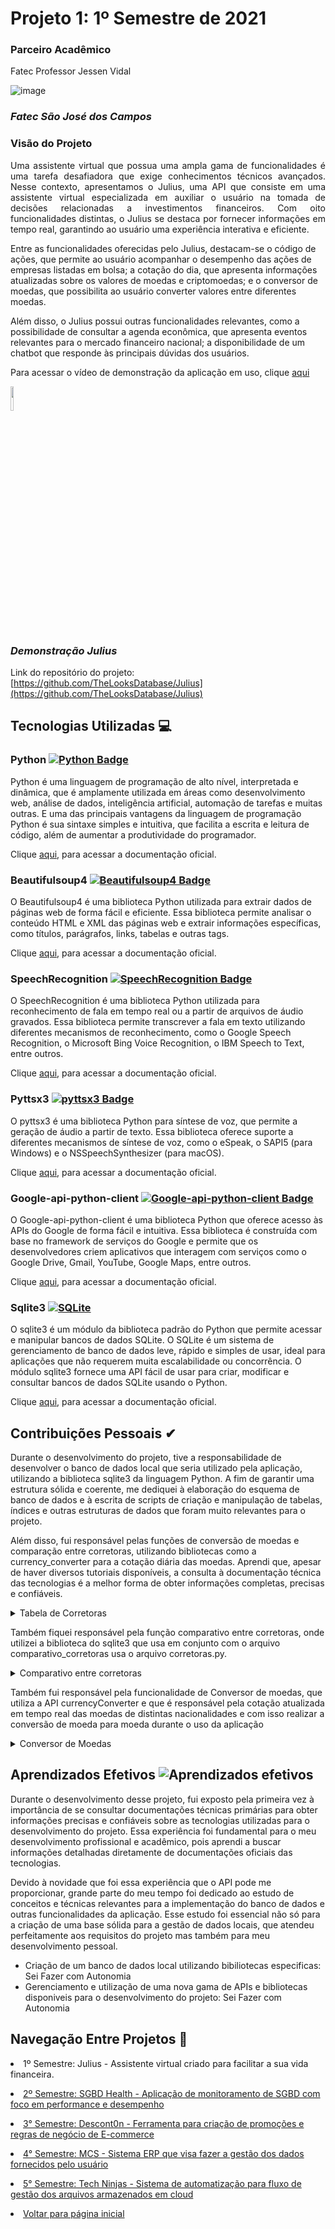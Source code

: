 # Projeto 1: 1º Semestre de 2021

### Parceiro Acadêmico

Fatec Professor Jessen Vidal <br/>

![image](https://user-images.githubusercontent.com/79945984/231303106-6b96699c-af17-4c41-9217-d0792d661b1f.png)

### *Fatec São José dos Campos*

### Visão do Projeto

<p align="justify">
Uma assistente virtual que possua uma ampla gama de funcionalidades é uma tarefa desafiadora que exige conhecimentos técnicos avançados. Nesse contexto, apresentamos o Julius, uma API que consiste em uma assistente virtual especializada em auxiliar o usuário na tomada de decisões relacionadas a investimentos financeiros. Com oito funcionalidades distintas, o Julius se destaca por fornecer informações em tempo real, garantindo ao usuário uma experiência interativa e eficiente.

Entre as funcionalidades oferecidas pelo Julius, destacam-se o código de ações, que permite ao usuário acompanhar o desempenho das ações de empresas listadas em bolsa; a cotação do dia, que apresenta informações atualizadas sobre os valores de moedas e criptomoedas; e o conversor de moedas, que possibilita ao usuário converter valores entre diferentes moedas.

Além disso, o Julius possui outras funcionalidades relevantes, como a possibilidade de consultar a agenda econômica, que apresenta eventos relevantes para o mercado financeiro nacional; a disponibilidade de um chatbot que responde às principais dúvidas dos usuários.
</p>

Para acessar o vídeo de demonstração da aplicação em uso, clique [aqui](https://www.youtube.com/watch?v=oyqu1XqaPPE)

[<img src="https://user-images.githubusercontent.com/79945984/231305890-33255901-7287-40bd-8260-71b93e657ad8.png" widrh="35%" height="10%">](https://www.youtube.com/watch?v=oyqu1XqaPPE "Julius vídeo Demonstração")

### *Demonstração Julius*

Link do repositório do projeto: [https://github.com/TheLooksDatabase/Julius](https://github.com/TheLooksDatabase/Julius)

## Tecnologias Utilizadas 💻

### Python [![Python Badge](https://img.shields.io/badge/Python-3776AB?style=for-the-badge&logo=python&logoColor=white)](https://www.python.org/)

Python é uma linguagem de programação de alto nível, interpretada e dinâmica, que é amplamente utilizada em áreas como desenvolvimento web, análise de dados, inteligência artificial, automação de tarefas e muitas outras. E uma das principais vantagens da linguagem de programação Python é sua sintaxe simples e intuitiva, que facilita a escrita e leitura de código, além de aumentar a produtividade do programador.

Clique [aqui](https://docs.python.org/3/), para acessar a documentação oficial.

### Beautifulsoup4 [![Beautifulsoup4 Badge](https://img.shields.io/badge/BeautifulSoup4-4.9.3-59666C?style=for-the-badge&logo=beautifulsoup&logoColor=white)](https://www.crummy.com/software/BeautifulSoup/bs4/doc/)

O Beautifulsoup4 é uma biblioteca Python utilizada para extrair dados de páginas web de forma fácil e eficiente. Essa biblioteca permite analisar o conteúdo HTML e XML das páginas web e extrair informações específicas, como títulos, parágrafos, links, tabelas e outras tags. 

Clique [aqui](https://www.crummy.com/software/BeautifulSoup/bs4/doc/), para acessar a documentação oficial.

### SpeechRecognition [![SpeechRecognition Badge](https://img.shields.io/badge/SpeechRecognition-3.8.1-blue?style=for-the-badge&logo=python&logoColor=white)](https://pypi.org/project/SpeechRecognition/)

O SpeechRecognition é uma biblioteca Python utilizada para reconhecimento de fala em tempo real ou a partir de arquivos de áudio gravados. Essa biblioteca permite transcrever a fala em texto utilizando diferentes mecanismos de reconhecimento, como o Google Speech Recognition, o Microsoft Bing Voice Recognition, o IBM Speech to Text, entre outros.

Clique [aqui](https://pypi.org/project/SpeechRecognition/), para acessar a documentação oficial.

### Pyttsx3 [![pyttsx3 Badge](https://img.shields.io/badge/pyttsx3-2.90-blue?style=for-the-badge&logo=python&logoColor=white)](https://pypi.org/project/pyttsx3/)

O pyttsx3 é uma biblioteca Python para síntese de voz, que permite a geração de áudio a partir de texto. Essa biblioteca oferece suporte a diferentes mecanismos de síntese de voz, como o eSpeak, o SAPI5 (para Windows) e o NSSpeechSynthesizer (para macOS).

Clique [aqui](https://pypi.org/project/pyttsx3/), para acessar a documentação oficial.

### Google-api-python-client [![Google-api-python-client Badge](https://img.shields.io/badge/Google--api--python--client-v2.25.0-red?style=for-the-badge&logo=google&logoColor=white)](https://developers.google.com/api-client-library/python/start/get_started)

O Google-api-python-client é uma biblioteca Python que oferece acesso às APIs do Google de forma fácil e intuitiva. Essa biblioteca é construída com base no framework de serviços do Google e permite que os desenvolvedores criem aplicativos que interagem com serviços como o Google Drive, Gmail, YouTube, Google Maps, entre outros.

Clique [aqui](https://developers.google.com/api-client-library/python/start/get_started), para acessar a documentação oficial.

### Sqlite3 [![SQLite](https://img.shields.io/badge/sqlite-%2307405e.svg?&style=for-the-badge&logo=sqlite&logoColor=white)](https://www.sqlite.org/)

O sqlite3 é um módulo da biblioteca padrão do Python que permite acessar e manipular bancos de dados SQLite. O SQLite é um sistema de gerenciamento de banco de dados leve, rápido e simples de usar, ideal para aplicações que não requerem muita escalabilidade ou concorrência. O módulo sqlite3 fornece uma API fácil de usar para criar, modificar e consultar bancos de dados SQLite usando o Python.

Clique [aqui](https://docs.python.org/3/library/sqlite3.html), para acessar a documentação oficial.

##  Contribuições Pessoais ✔

Durante o desenvolvimento do projeto, tive a responsabilidade de desenvolver o banco de dados local que seria utilizado pela aplicação, utilizando a biblioteca sqlite3 da linguagem Python. A fim de garantir uma estrutura sólida e coerente, me dediquei à elaboração do esquema de banco de dados e à escrita de scripts de criação e manipulação de tabelas, índices e outras estruturas de dados que foram muito relevantes para o projeto.

Além disso, fui responsável pelas funções de conversão de moedas e comparação entre corretoras, utilizando bibliotecas como a currency_converter para a cotação diária das moedas. Aprendi que, apesar de haver diversos tutoriais disponíveis, a consulta à documentação técnica das tecnologias é a melhor forma de obter informações completas, precisas e confiáveis. 

<details><summary>Tabela de Corretoras</summary>

> Aqui temos tabela Corretoras que está armazenando dados de corretoras reais para a nossa aplicação, também sendo responsável por armazenar futuras corretoras que podem ser armazenadas pelo Julius

```kotlin
import sqlite3
con = sqlite3.connect('corretoras.db')
cur = con.cursor()

cur.execute('''CREATE TABLE corretoras
               (cod_corretora int primary key, nome_corretora text, experiencia_investidor text, segurança text, avaliação_final text, custos_mensais_3op real, custos_mensais_5op real, custos_mensais_10op real  )''')


cur.execute("INSERT INTO corretoras VALUES (3 , 'XP INVESTIMENTOS CCTVM S/A' , '5 estrelas' , '5 estrelas' , '91%' , 56.70 , 94.50 , 189.00)")

corretoras = [
(147 , 'ATIVA INVESTIMENTOS S.A. CTCV', '4 estrelas' , '5 estrelas' , '86%' , 45.00 , 75.00 , 150.00),
(386 , 'RICO INVESTIMENTOS', '4 estrelas' , '5 estrelas' , '86%', 26.70, 44.50 , 89.00),
(72 , 'BRADESCO S/A CTVM', '4 estrelas' , '5 estrelas' , '85%' , 44.99 , 62.50 , 250.00),
(735 , 'ICAP DO BRASIL CTVM LTDA', '4 estrelas' , '5 estrelas' , '81%' , 30.00 , 50.00 , 100.00),
(114 , 'ITAU CV S/A', '4 estrelas', '5 estrelas' , '79%' , 48.00 , 125.00 , 400.00),
(90 , 'EASYNVEST – TITULO CV S.A.', '4 estrelas' , '5 estrelas' , '75%' , 30.00 , 50.00 , 100.00),
(262 , 'MIRAE ASSET WEALTH MANAGEMENT', '3 estrelas' , '5 estrelas' , '64%' , 13.75 , 15.73 , 20.68),
(820 , 'BB BANCO DE INVESTIMENTO S/A', '3 estrelas' , ' 5 estrelas' , '60%' , 60.78 , 103.25 , 213.00),
(27 , 'SANTANDER CCVM S/A', '3 estrelas' , '5 estrelas' , '60%' , 45.00 , 112.50 , 350.00)
]
cur.executemany('INSERT into corretoras VALUES (?,?,?,?,?,?,?,?)', corretoras)

for row in cur.execute('SELECT * FROM corretoras'):
 print(row)

con.commit()

con.close()
```
</details>

Também fiquei responsável pela função comparativo entre corretoras, onde utilizei a biblioteca do sqlite3 que usa em conjunto com o arquivo comparativo_corretoras usa o arquivo corretoras.py.

<details><summary>Comparativo entre corretoras</summary>

> Aqui o código da função comparativo entre corretoras que foi desenvolvido em python utilizando a bibiloteca sqlite3 para conectar o código ao banco local corretoras.db

```kotlin
from config import sai_som
import sqlite3
con = sqlite3.connect('corretoras.db')
cur = con.cursor()

def comparativo():
    sai_som('''
        
        Bem-vindo ao comparativo de corretoras!
        
    ''')
    print('''
        Compare duas corretoras em um quesito desejado.
        Atualmente, temos as seguintes corretoras:
        - XP;
        - Itau;
        - Ativa;
        - Rico;
        - Bradesco;
        - Icap;
        - Easynet;
        - Mirae;
        - Banco do brasil;
        - Santander.
        
    ''')

    sai_som('Diga, qual vai ser a primeira corretora: ')
    corretora = input('')


    sai_som('Qual a segunda corretora que deseja fazer uma comparação: ')
    corretora2 = input('')


    sai_som('''
        Atualmente, temos os seguintes critérios de comparação:
    ''')
    print('''
        - Segurança;
        - Experiencia investidor;
        - Avaliação final;
        - Custos mensais 3;
        - Custos mensais 5;
        - Custos mensais 10.
    ''')
    sai_som('Qual o critério de comparação:  ')
    comparativo = input('')


    dict_corretora = {
    'xp': 3,
    'itau': 114,
    'ativa': 147,
    'rico': 386,
    'bradesco': 72,
    'icap': 735,
    'easynet': 90,
    'mirae': 262,
    'banco do brasil': 820,
    'santander': 27
    }

    dict_fator_comparativo = {
        'segurança': 'segurança',
        'experiencia investidor': 'experiencia_investidor',
        'avaliação final': 'avaliação_final',
        'custos mensais 3': 'custos_mensais_3op',
        'custos mensais 5': 'custos_mensais_5op',
        'custos mensais 10': 'custos_mensais_10op'
    }

    custos_mensais= []

    query_parameters = (dict_corretora[corretora.lower()], dict_corretora[corretora2.lower()])

    for row in cur.execute(f'SELECT {dict_fator_comparativo[comparativo.lower()]} FROM corretoras WHERE cod_corretora == ? or cod_corretora == ?', query_parameters):
        custos_mensais.append(row[0])

    sai_som(f'Os dados da corretora {corretora} são de: {custos_mensais[0]} e da corretora {corretora2} são de: {custos_mensais[1]} ')

    con.commit()
    con.close()
```
</details>

Também fui responsável pela funcionalidade de Conversor de moedas, que utiliza a API currencyConverter e que é responsável pela cotação atualizada em tempo real das moedas de distintas nacionalidades e com isso realizar a conversão de moeda para moeda durante o uso da aplicação

<details><summary>Conversor de Moedas</summary>

> Aqui, o código da função conversor de moedas desenvolvido em python que está utilizando a api currencyConverter que é responsável por retornar a cotação atual de determinada moeda escolhida pelo usuário

```kotlin
from currency_converter import CurrencyConverter
from config import sai_som

def Conversor_Moedas():

    c = CurrencyConverter()

    sai_som('''
        Para realizar a conversão, use os seguintes códigos:
    ''')
    print('''
        'EUR' - para Euros;
        'CAD' - para dólar Canadense;
        'USD' - para dólar americano;
        'BRL' - para real brasileiro;
        'GBP' - para libra;
    ''')

    sai_som('Qual é a moeda do seu valor? ')
    actually = str(input('')).upper()
    
    sai_som('Qual é o seu valor? ')
    valor = float(input(''))
    
    sai_som('Qual é a sua moeda final? ')
    final = str(input('')).upper()
    
    convert = c.convert(valor, actually, final)

    sai_som(f'{valor} {actually} são {convert:.2f} {final}. ')
```
</details>

## Aprendizados Efetivos ![Aprendizados efetivos](https://img.shields.io/badge/Aprendizados%20efetivos-100%25-brightgreen?style=for-the-badge)

Durante o desenvolvimento desse projeto, fui exposto pela primeira vez à importância de se consultar documentações técnicas primárias para obter informações precisas e confiáveis sobre as tecnologias utilizadas para o desenvolvimento do projeto. Essa experiência foi fundamental para o meu desenvolvimento profissional e acadêmico, pois aprendi a buscar informações detalhadas diretamente de documentações oficiais das tecnologias.

Devido à novidade que foi essa experiência que o API pode me proporcionar, grande parte do meu tempo foi dedicado ao estudo de conceitos e técnicas relevantes para a implementação do banco de dados e outras funcionalidades da aplicação. Esse estudo foi essencial não só para a criação de uma base sólida para a gestão de dados locais, que atendeu perfeitamente aos requisitos do projeto mas também para meu desenvolvimento pessoal.

- Criação de um banco de dados local utilizando bibiliotecas especificas: Sei Fazer com Autonomia
- Gerenciamento e utilização de uma nova gama de APIs e bibliotecas disponiveis para o desenvolvimento do projeto: Sei Fazer com Autonomia

## Navegação Entre Projetos :link:
 
<p align="justify" style="font-family:roboto;"><li>1º Semestre: Julius - Assistente virtual criado para facilitar a sua vida financeira.</li></p>
<p align="justify" style="font-family:roboto;"><li><a href="https://github.com/Borgarelli/Portfolio-Fatec/blob/main/SGBD_Health.md"> 2º Semestre: SGBD Health - Aplicação de monitoramento de SGBD com foco em performance e desempenho</a></li></p>
<p align="justify" style="font-family:roboto;"><li><a href="https://github.com/Borgarelli/Portfolio-Fatec/blob/main/Descont0n.md"> 3° Semestre: Descont0n - Ferramenta para criação de promoções e regras de negócio de E-commerce</a></li></p>
<p align="justify" style="font-family:roboto;"><li><a href="https://github.com/Borgarelli/Portfolio-Fatec/blob/main/MCS.md">4° Semestre: MCS - Sistema ERP que visa fazer a gestão dos dados fornecidos pelo usuário</a></li></p>
<p align="justify" style="font-family:roboto;"><li><a href="https://github.com/Borgarelli/Portfolio-Fatec/blob/main/TechNinjas.md">5° Semestre: Tech Ninjas - Sistema de automatização para fluxo de gestão dos arquivos armazenados em cloud</a></li></p>
<p align="justify" style="font-family:roboto;"><li><a href="https://github.com/Borgarelli/Portfolio-Fatec/blob/main/README.md"> Voltar para página inicial</a></li></p>